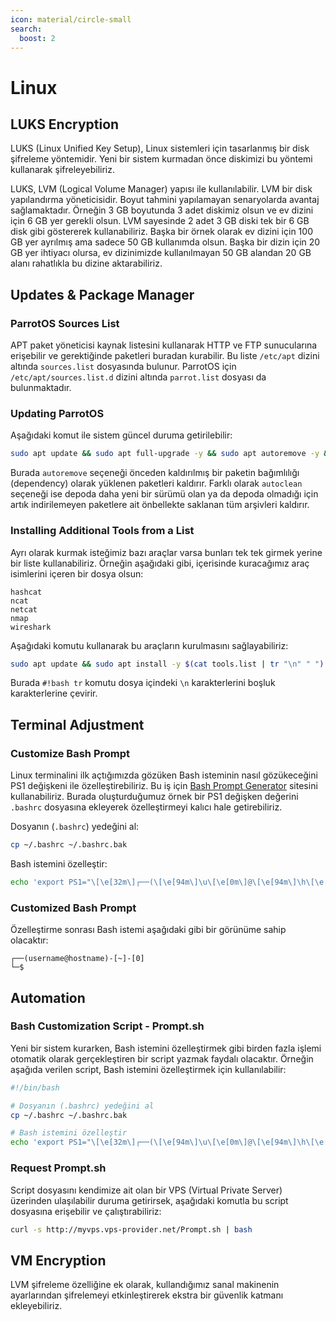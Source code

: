 ```yaml
---
icon: material/circle-small
search:
  boost: 2
---
```


# Linux

## LUKS Encryption

LUKS (Linux Unified Key Setup), Linux sistemleri için tasarlanmış bir disk şifreleme yöntemidir. Yeni bir sistem kurmadan önce diskimizi bu yöntemi kullanarak şifreleyebiliriz.

LUKS, LVM (Logical Volume Manager) yapısı ile kullanılabilir. LVM bir disk yapılandırma yöneticisidir. Boyut tahmini yapılamayan senaryolarda avantaj sağlamaktadır. Örneğin 3 GB boyutunda 3 adet diskimiz olsun ve ev dizini için 6 GB yer gerekli olsun. LVM sayesinde 2 adet 3 GB diski tek bir 6 GB disk gibi göstererek kullanabiliriz. Başka bir örnek olarak ev dizini için 100 GB yer ayrılmış ama sadece 50 GB kullanımda olsun. Başka bir dizin için 20 GB yer ihtiyacı olursa, ev dizinimizde kullanılmayan 50 GB alandan 20 GB alanı rahatlıkla bu dizine aktarabiliriz.

## Updates & Package Manager

### ParrotOS Sources List

APT paket yöneticisi kaynak listesini kullanarak HTTP ve FTP sunucularına erişebilir ve gerektiğinde paketleri buradan kurabilir. Bu liste `/etc/apt` dizini altında `sources.list` dosyasında bulunur. ParrotOS için `/etc/apt/sources.list.d` dizini altında `parrot.list` dosyası da bulunmaktadır.

### Updating ParrotOS

Aşağıdaki komut ile sistem güncel duruma getirilebilir:

```bash
sudo apt update && sudo apt full-upgrade -y && sudo apt autoremove -y && sudo apt autoclean -y
```

Burada `autoremove` seçeneği önceden kaldırılmış bir paketin bağımlılığı (dependency) olarak yüklenen paketleri kaldırır. Farklı olarak `autoclean` seçeneği ise depoda daha yeni bir sürümü olan ya da depoda olmadığı için artık indirilemeyen paketlere ait önbellekte saklanan tüm arşivleri kaldırır.

### Installing Additional Tools from a List

Ayrı olarak kurmak isteğimiz bazı araçlar varsa bunları tek tek girmek yerine bir liste kullanabiliriz. Örneğin aşağıdaki gibi, içerisinde kuracağımız araç isimlerini içeren bir dosya olsun:

```text title="tools.list" linenums="1"
hashcat
ncat
netcat
nmap
wireshark
```

Aşağıdaki komutu kullanarak bu araçların kurulmasını sağlayabiliriz:

```bash
sudo apt update && sudo apt install -y $(cat tools.list | tr "\n" " ")
```

Burada `#!bash tr` komutu dosya içindeki `\n` karakterlerini boşluk karakterlerine çevirir.

## Terminal Adjustment

### Customize Bash Prompt

Linux terminalini ilk açtığımızda gözüken Bash isteminin nasıl gözükeceğini PS1 değişkeni ile özelleştirebiliriz. Bu iş için [Bash Prompt Generator](https://bash-prompt-generator.org/) sitesini kullanabiliriz. Burada oluşturduğumuz örnek bir PS1 değişken değerini `.bashrc` dosyasına ekleyerek özelleştirmeyi kalıcı hale getirebiliriz.

Dosyanın (`.bashrc`) yedeğini al:

```bash
cp ~/.bashrc ~/.bashrc.bak
```

Bash istemini özelleştir:

```bash
echo 'export PS1="\[\e[32m\]┌──(\[\e[94m\]\u\[\e[0m\]@\[\e[94m\]\h\[\e[32m\])\[\e[0m\]-\[\e[32m\][\[\e[0m\]\w\[\e[32m\]]\[\e[0m\]-\[\e[32m\][\[\e[0m\]\j\[\e[32m\]]\n└─\[\e[94m\]\\$ \[\e[0m\]"' >> ~/.bashrc
```

### Customized Bash Prompt

Özelleştirme sonrası Bash istemi aşağıdaki gibi bir görünüme sahip olacaktır:

```text
┌──(username@hostname)-[~]-[0]
└─$
```

## Automation

### Bash Customization Script - Prompt.sh

Yeni bir sistem kurarken, Bash istemini özelleştirmek gibi birden fazla işlemi otomatik olarak gerçekleştiren bir script yazmak faydalı olacaktır. Örneğin aşağıda verilen script, Bash istemini özelleştirmek için kullanılabilir:

```bash title="Prompt.sh" linenums="1"
#!/bin/bash

# Dosyanın (.bashrc) yedeğini al
cp ~/.bashrc ~/.bashrc.bak

# Bash istemini özelleştir
echo 'export PS1="\[\e[32m\]┌──(\[\e[94m\]\u\[\e[0m\]@\[\e[94m\]\h\[\e[32m\])\[\e[0m\]-\[\e[32m\][\[\e[0m\]\w\[\e[32m\]]\[\e[0m\]-\[\e[32m\][\[\e[0m\]\j\[\e[32m\]]\n└─\[\e[94m\]\\$ \[\e[0m\]"' >> ~/.bashrc
```

### Request Prompt.sh

Script dosyasını kendimize ait olan bir VPS (Virtual Private Server) üzerinden ulaşılabilir duruma getirirsek, aşağıdaki komutla bu script dosyasına erişebilir ve çalıştırabiliriz:

```bash
curl -s http://myvps.vps-provider.net/Prompt.sh | bash
```

## VM Encryption

LVM şifreleme özelliğine ek olarak, kullandığımız sanal makinenin ayarlarından şifrelemeyi etkinleştirerek ekstra bir güvenlik katmanı ekleyebiliriz.
